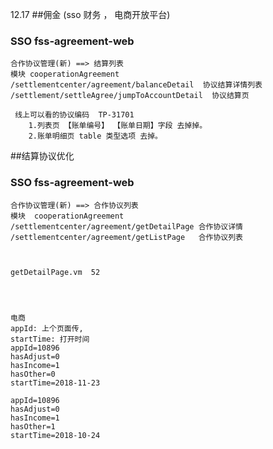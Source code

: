 12.17
##佣金 (sso 财务  ，  电商开放平台)
### SSO fss-agreement-web	
	合作协议管理(新) ==> 结算列表
	模块 cooperationAgreement
	/settlementcenter/agreement/balanceDetail  协议结算详情列表
	/settlement/settleAgree/jumpToAccountDetail  协议结算页
	
	 线上可以看的协议编码  TP-31701
		1.列表页 【账单编号】 【账单日期】字段 去掉掉。
		2.账单明细页 table 类型选项 去掉。
##结算协议优化
### SSO fss-agreement-web	
	合作协议管理(新) ==> 合作协议列表
	模块  cooperationAgreement
	/settlementcenter/agreement/getDetailPage 合作协议详情
	/settlementcenter/agreement/getListPage   合作协议列表



	getDetailPage.vm  52




	电商
	appId: 上个页面传,
	startTime: 打开时间
	appId=10896
	hasAdjust=0
	hasIncome=1
	hasOther=0
	startTime=2018-11-23

	appId=10896
	hasAdjust=0
	hasIncome=1
	hasOther=1
	startTime=2018-10-24